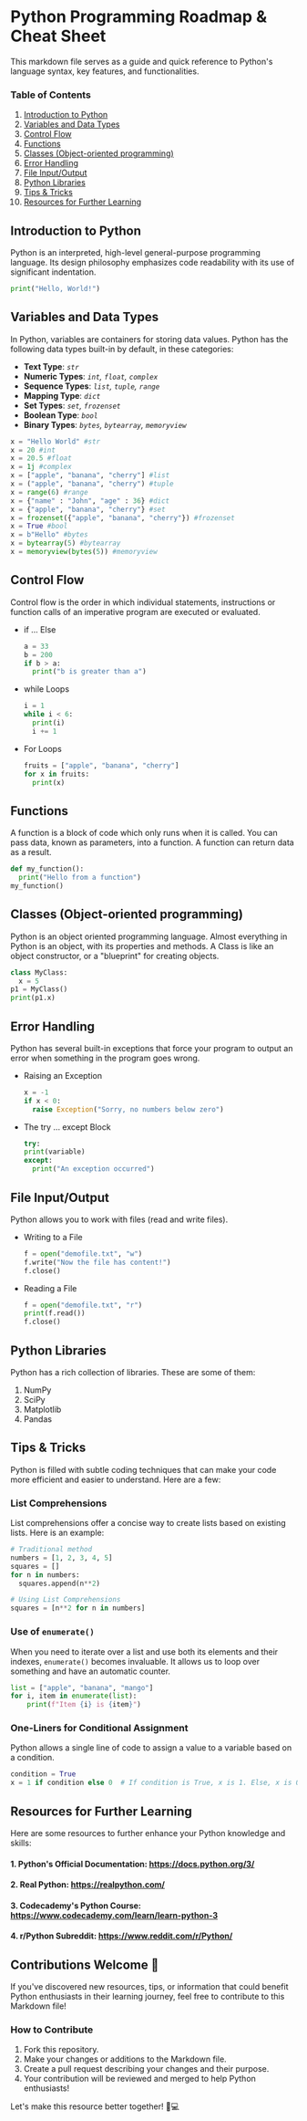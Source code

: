 # Python Programming Roadmap & Cheat Sheet

This markdown file serves as a guide and quick reference to Python's language syntax, key features, and functionalities. 

### Table of Contents

 1. [Introduction to Python](#introduction-to-python)
 2. [Variables and Data Types](#variables-and-data-types)
 3. [Control Flow](#control-flow)
 4. [Functions](#functions)
 5. [Classes (Object-oriented programming)](#classes-object-oriented-programming)
 6. [Error Handling](#error-handling)
 7. [File Input/Output](#file-inputoutput)
 8. [Python Libraries](#python-libraries)
 9. [Tips & Tricks](#tips--tricks)
 10. [Resources for Further Learning](#resources-for-further-learning)


## Introduction to Python

Python is an interpreted, high-level general-purpose programming language. Its design philosophy emphasizes code readability with its use of significant indentation. 

```python
print("Hello, World!")
```

## Variables and Data Types

In Python, variables are containers for storing data values. Python has the following data types built-in by default, in these categories:

- **Text Type**: _`str`_
- **Numeric Types**: _`int`, `float`, `complex`_
- **Sequence Types**: _`list`, `tuple`, `range`_
- **Mapping Type**: _`dict`_
- **Set Types**: _`set`, `frozenset`_
- **Boolean Type**: _`bool`_
- **Binary Types**: _`bytes`, `bytearray`, `memoryview`_

```python
x = "Hello World" #str	
x = 20 #int	
x = 20.5 #float	
x = 1j #complex	
x = ["apple", "banana", "cherry"] #list	
x = ("apple", "banana", "cherry") #tuple	
x = range(6) #range	
x = {"name" : "John", "age" : 36} #dict	
x = {"apple", "banana", "cherry"} #set	
x = frozenset({"apple", "banana", "cherry"}) #frozenset	
x = True #bool	
x = b"Hello" #bytes	
x = bytearray(5) #bytearray	
x = memoryview(bytes(5)) #memoryview
```

## Control Flow

Control flow is the order in which individual statements, instructions or function calls of an imperative program are executed or evaluated.

- if ... Else
  ```python
  a = 33
  b = 200
  if b > a:
    print("b is greater than a")
  ```
- while Loops
  ```python
  i = 1
  while i < 6:
    print(i)
    i += 1
  ```
- For Loops
  ```python
  fruits = ["apple", "banana", "cherry"]
  for x in fruits:
    print(x)
  ```

## Functions

A function is a block of code which only runs when it is called. You can pass data, known as parameters, into a function. A function can return data as a result.

```python
def my_function():
  print("Hello from a function")
my_function()
```

## Classes (Object-oriented programming)

Python is an object oriented programming language. Almost everything in Python is an object, with its properties and methods. A Class is like an object constructor, or a "blueprint" for creating objects.

```python
class MyClass:
  x = 5
p1 = MyClass()
print(p1.x)
```

## Error Handling

Python has several built-in exceptions that force your program to output an error when something in the program goes wrong.

- Raising an Exception
  ```python
  x = -1
  if x < 0:
    raise Exception("Sorry, no numbers below zero")
  ```
- The try ... except Block
  ```python
  try:
  print(variable)
  except:
    print("An exception occurred")
  ```
## File Input/Output

Python allows you to work with files (read and write files).

- Writing to a File
  ```python
  f = open("demofile.txt", "w")
  f.write("Now the file has content!")
  f.close()
  ```
- Reading a File
  ```python
  f = open("demofile.txt", "r")
  print(f.read())
  f.close()
  ```
## Python Libraries

Python has a rich collection of libraries. These are some of them:

1. NumPy
2. SciPy
3. Matplotlib
4. Pandas

## Tips & Tricks

Python is filled with subtle coding techniques that can make your code more efficient and easier to understand. Here are a few:

### List Comprehensions

List comprehensions offer a concise way to create lists based on existing lists. Here is an example:
```python
# Traditional method
numbers = [1, 2, 3, 4, 5]
squares = []
for n in numbers:
  squares.append(n**2)

# Using List Comprehensions
squares = [n**2 for n in numbers]
```

### Use of `enumerate()`

When you need to iterate over a list and use both its elements and their indexes, `enumerate()` becomes invaluable. It allows us to loop over something and have an automatic counter.
```python
list = ["apple", "banana", "mango"]
for i, item in enumerate(list):
    print(f"Item {i} is {item}")
```

### One-Liners for Conditional Assignment

Python allows a single line of code to assign a value to a variable based on a condition.
```python
condition = True
x = 1 if condition else 0  # If condition is True, x is 1. Else, x is 0
```

## Resources for Further Learning

Here are some resources to further enhance your Python knowledge and skills:

#### 1. Python's Official Documentation: https://docs.python.org/3/
#### 2. Real Python: https://realpython.com/
#### 3. Codecademy's Python Course: https://www.codecademy.com/learn/learn-python-3
#### 4. r/Python Subreddit: https://www.reddit.com/r/Python/

## Contributions Welcome 🌟

If you've discovered new resources, tips, or information that could benefit Python enthusiasts in their learning journey, feel free to contribute to this Markdown file!

### How to Contribute

1. Fork this repository.
2. Make your changes or additions to the Markdown file.
3. Create a pull request describing your changes and their purpose.
4. Your contribution will be reviewed and merged to help Python enthusiasts!

Let's make this resource better together! 🐍💻
